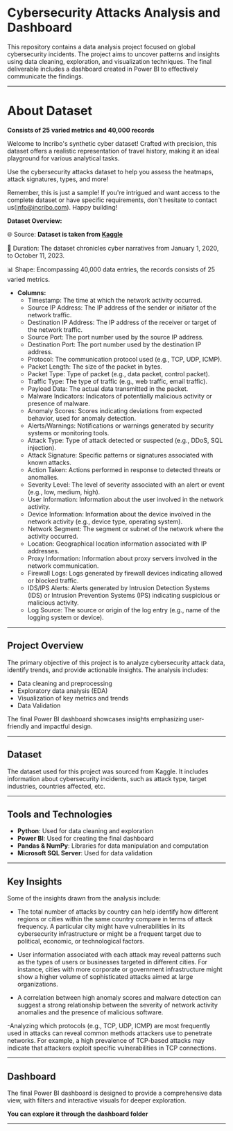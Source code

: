 # Cybersecurity Attacks Analysis and Dashboard  

This repository contains a data analysis project focused on global cybersecurity incidents. The project aims to uncover patterns and insights using data cleaning, exploration, and visualization techniques. The final deliverable includes a dashboard created in Power BI to effectively communicate the findings.

---


# About Dataset
__Consists of 25 varied metrics and 40,000 records__

Welcome to Incribo's synthetic cyber dataset! Crafted with precision, this dataset offers a realistic representation of travel history, making it an ideal playground for various analytical tasks.

Use the cybersecurity attacks dataset to help you assess the heatmaps, attack signatures, types, and more!

Remember, this is just a sample! If you're intrigued and want access to the complete dataset or have specific requirements, don't hesitate to contact us(info@incribo.com). Happy building!

__Dataset Overview:__

  🌐 Source: __Dataset is taken from [Kaggle](https://www.kaggle.com/datasets/teamincribo/cyber-security-attacks/data)__

  📆 Duration: The dataset chronicles cyber narratives from January 1, 2020, to October 11, 2023.
    
  📊 Shape: Encompassing 40,000 data entries, the records consists of 25 varied metrics.


* __Columns:__
  * Timestamp: The time at which the network activity occurred.
  * Source IP Address: The IP address of the sender or initiator of the network traffic.
  * Destination IP Address: The IP address of the receiver or target of the network traffic.
  * Source Port: The port number used by the source IP address.
  * Destination Port: The port number used by the destination IP address.
  * Protocol: The communication protocol used (e.g., TCP, UDP, ICMP).
  * Packet Length: The size of the packet in bytes.
  * Packet Type: Type of packet (e.g., data packet, control packet).
  * Traffic Type: The type of traffic (e.g., web traffic, email traffic).
  * Payload Data: The actual data transmitted in the packet.
  * Malware Indicators: Indicators of potentially malicious activity or presence of malware.
  * Anomaly Scores: Scores indicating deviations from expected behavior, used for anomaly detection.
  * Alerts/Warnings: Notifications or warnings generated by security systems or monitoring tools.
  * Attack Type: Type of attack detected or suspected (e.g., DDoS, SQL injection).
  * Attack Signature: Specific patterns or signatures associated with known attacks.
  * Action Taken: Actions performed in response to detected threats or anomalies.
  * Severity Level: The level of severity associated with an alert or event (e.g., low, medium, high).
  * User Information: Information about the user involved in the network activity.
  * Device Information: Information about the device involved in the network activity (e.g., device type, operating system).
  * Network Segment: The segment or subnet of the network where the activity occurred.
  * Location: Geographical location information associated with IP addresses.
  * Proxy Information: Information about proxy servers involved in the network communication.
  * Firewall Logs: Logs generated by firewall devices indicating allowed or blocked traffic.
  * IDS/IPS Alerts: Alerts generated by Intrusion Detection Systems (IDS) or Intrusion Prevention Systems (IPS) indicating suspicious or malicious activity.
  * Log Source: The source or origin of the log entry (e.g., name of the logging system or device).



---




## Project Overview  
The primary objective of this project is to analyze cybersecurity attack data, identify trends, and provide actionable insights. The analysis includes:  
- Data cleaning and preprocessing  
- Exploratory data analysis (EDA)  
- Visualization of key metrics and trends
- Data Validation

The final Power BI dashboard showcases insights emphasizing user-friendly and impactful design.

---

## Dataset  
The dataset used for this project was sourced from Kaggle. It includes information about cybersecurity incidents, such as attack type, target industries, countries affected, etc.

---

## Tools and Technologies  
- **Python**: Used for data cleaning and exploration  
- **Power BI**: Used for creating the final dashboard  
- **Pandas & NumPy**: Libraries for data manipulation and computation
- **Microsoft SQL Server**: Used for data validation

---

## Key Insights  
Some of the insights drawn from the analysis include:  
- The total number of attacks by country can help identify how different regions or cities within the same country compare in terms of attack frequency. A particular city might have vulnerabilities in its cybersecurity infrastructure or might be a frequent target due to political, economic, or technological factors.
 
- User information associated with each attack may reveal patterns such as the types of users or businesses targeted in different cities. For instance, cities with more corporate or government infrastructure might show a higher volume of sophisticated attacks aimed at large organizations.

  
- A correlation between high anomaly scores and malware detection can suggest a strong relationship between the severity of network activity anomalies and the presence of malicious software.

-Analyzing which protocols (e.g., TCP, UDP, ICMP) are most frequently used in attacks can reveal common methods attackers use to penetrate networks. For example, a high prevalence of TCP-based attacks may indicate that attackers exploit specific vulnerabilities in TCP connections.

  
---

## Dashboard  
The final Power BI dashboard is designed to provide a comprehensive data view, with filters and interactive visuals for deeper exploration.
                                              
  **You can explore it through the dashboard folder**

---


